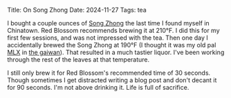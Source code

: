 Title: On Song Zhong
Date: 2024-11-27
Tags: tea

I bought a couple ounces of [Song Zhong](https://redblossomtea.com/products/song-zhong?variant=31628017156) the last time I found myself in Chinatown. Red Blossom recommends brewing it at 210°F. I did this for my first few sessions, and was not impressed with the tea. Then one day I accidentally brewed the Song Zhong at 190°F (I thought it was my old pal [MLX](/2022/10/mi-lan-xiang/) in [the gaiwan](/2022/11/titanium-gaiwan/)). That resulted in a much tastier liquor. I've been working through the rest of the leaves at that temperature.

I still only brew it for Red Blossom's recommended time of 30 seconds. Though sometimes I get distracted writing a blog post and don't decant it for 90 seconds. I'm not above drinking it. Life is full of sacrifice.
